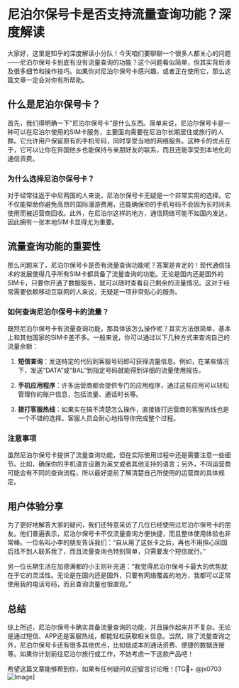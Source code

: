 # 尼泊尔保号卡是否支持流量查询功能？深度解读

大家好，这里是知乎的深度解读小分队！今天咱们要聊聊一个很多人都关心的问题——尼泊尔保号卡到底有没有流量查询的功能？这个问题看似简单，但其实背后涉及很多细节和操作技巧。如果你对尼泊尔保号卡感兴趣，或者正在使用它，那么这篇文章一定会对你有所帮助。

## 什么是尼泊尔保号卡？

首先，我们得明确一下“尼泊尔保号卡”是什么东西。简单来说，尼泊尔保号卡是一种可以在尼泊尔使用的SIM卡服务，主要面向需要在尼泊尔长期居住或旅行的人群。它允许用户保留原有的手机号码，同时享受当地的网络服务。这种卡的优点在于，它可以让你在异国他乡也能保持与亲朋好友的联系，而且还能享受到本地化的通信资费。

### 为什么选择尼泊尔保号卡？

对于经常往返于中尼两国的人来说，尼泊尔保号卡无疑是一个非常实用的选择。它不仅能帮助你避免高昂的国际漫游费用，还能确保你的手机号码不会因为长时间未使用而被运营商回收。此外，在尼泊尔这样的地方，通信网络可能不如国内发达，因此拥有一张本地SIM卡显得尤为重要。

## 流量查询功能的重要性

那么问题来了，尼泊尔保号卡是否有流量查询功能呢？答案是肯定的！现代通信技术的发展使得几乎所有SIM卡都具备了流量查询的功能。无论是国内还是国外的SIM卡，只要你开通了数据服务，就可以随时查看自己剩余的流量情况。这对于经常需要依赖移动互联网的人来说，无疑是一项非常贴心的服务。

### 如何查询尼泊尔保号卡的流量？

既然尼泊尔保号卡有流量查询功能，那具体该怎么操作呢？其实方法很简单，基本上和其他国家的SIM卡差不多。一般来说，你可以通过以下几种方式来查询自己的流量余额：

1. **短信查询**：发送特定的代码到客服号码即可获得流量信息。例如，在某些情况下，发送“DATA”或“BAL”到指定号码就能得到详细的流量使用报告。
   
2. **手机应用程序**：许多运营商都会提供专门的应用程序，通过这些应用可以轻松管理你的账户信息，包括流量、通话时长等。

3. **拨打客服热线**：如果实在搞不清楚怎么操作，直接拨打运营商的客服热线也是一个不错的选择。客服人员会耐心地指导你完成整个过程。

### 注意事项

虽然尼泊尔保号卡提供了流量查询功能，但在实际使用过程中还是需要注意一些细节。比如，确保你的手机语言设置为英文或者其他支持的语言；另外，不同运营商可能会有不同的查询流程，所以最好提前了解清楚自己所使用的运营商的具体规定。

## 用户体验分享

为了更好地解答大家的疑问，我们还特意采访了几位已经使用过尼泊尔保号卡的朋友。他们普遍表示，尼泊尔保号卡不仅流量查询方便快捷，而且整体使用体验也非常棒。一位名叫小李的朋友告诉我们：“自从用了这张卡之后，再也不用担心回国后找不到人联系我了，而且流量查询也特别简单，只需要发个短信就行。”

另一位长期生活在加德满都的小王则补充道：“我觉得尼泊尔保号卡最大的优势就在于它的灵活性。无论是在国内还是国外，只要有网络覆盖的地方，我都可以正常使用我的电话号码，而且查询流量也很直观。”

## 总结

综上所述，尼泊尔保号卡确实具备流量查询的功能，并且操作起来并不复杂。无论是通过短信、APP还是客服热线，都能轻松获取相关信息。当然，除了流量查询之外，尼泊尔保号卡还有很多其他优点，比如低成本的通话资费、便捷的数据连接等。如果你计划前往尼泊尔旅行或工作，不妨考虑一下这款产品吧！

希望这篇文章能够帮到你，如果有任何疑问欢迎留言讨论哦！[TG💪+ @jx0703 ![Image](https://github.com/user-attachments/assets/dbca1d08-cadb-493c-b0ec-ad6f7a83f270)]